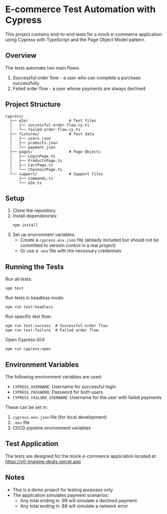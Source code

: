 # E-commerce Test Automation with Cypress

This project contains end-to-end tests for a mock e-commerce application using Cypress with TypeScript and the Page Object Model pattern.

## Overview

The tests automate two main flows:
1. Successful order flow - a user who can complete a purchase successfully
2. Failed order flow - a user whose payments are always declined

## Project Structure

```
cypress/
  ├── e2e/                  # Test files
  │   ├── successful-order-flow.cy.ts
  │   └── failed-order-flow.cy.ts
  ├── fixtures/             # Test data
  │   ├── users.json
  │   ├── products.json
  │   └── payment.json
  ├── pages/                # Page Objects
  │   ├── LoginPage.ts
  │   ├── ProductsPage.ts
  │   ├── CartPage.ts
  │   └── CheckoutPage.ts
  └── support/              # Support files
      ├── commands.ts
      └── e2e.ts
```

## Setup

1. Clone the repository
2. Install dependencies:
   ```
   npm install
   ```
3. Set up environment variables:
   - Create a `cypress.env.json` file (already included but should not be committed to version control in a real project)
   - Or use a `.env` file with the necessary credentials

## Running the Tests

Run all tests:
```
npm test
```

Run tests in headless mode:
```
npm run test:headless
```

Run specific test flow:
```
npm run test:success  # Successful order flow
npm run test:failure  # Failed order flow
```

Open Cypress GUI:
```
npm run cypress:open
```

## Environment Variables

The following environment variables are used:

- `CYPRESS_USERNAME`: Username for successful login
- `CYPRESS_PASSWORD`: Password for both users
- `CYPRESS_FAILURE_USERNAME`: Username for the user with failed payments

These can be set in:
1. `cypress.env.json` file (for local development)
2. `.env` file
3. CI/CD pipeline environment variables

## Test Application

The tests are designed for the mock e-commerce application located at:  
https://v0-imagine-deals.vercel.app

## Notes

- This is a demo project for testing purposes only
- The application simulates payment scenarios:
  - Any total ending in .99 will simulate a declined payment
  - Any total ending in .88 will simulate a network error 